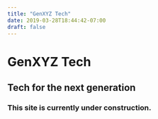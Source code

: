 ```yaml
---
title: "GenXYZ Tech"
date: 2019-03-28T18:44:42-07:00
draft: false
---
```

# GenXYZ Tech
## Tech for the next generation
### This site is currently under construction.
